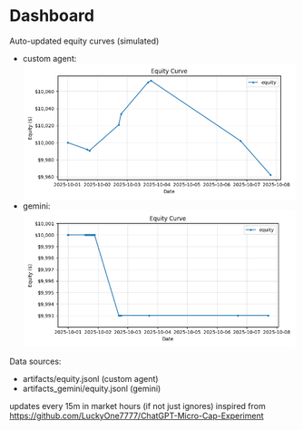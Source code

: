 # Dashboard

Auto-updated equity curves (simulated)

- custom agent: ![Equity Curve](artifacts/equity.png?v=3d2bc9f)
- gemini: ![Equity Curve (Gemini)](artifacts_gemini/equity.png?v=3d2bc9f)

Data sources:
- artifacts/equity.jsonl (custom agent)
- artifacts_gemini/equity.jsonl (gemini)

updates every 15m in market hours (if not just ignores)
inspired from https://github.com/LuckyOne7777/ChatGPT-Micro-Cap-Experiment